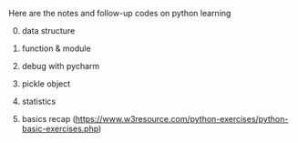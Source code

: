 Here are the notes and follow-up codes on python learning

0. data structure
1. function & module
2. debug with pycharm
3. pickle object
4. statistics

5. basics recap (https://www.w3resource.com/python-exercises/python-basic-exercises.php)
